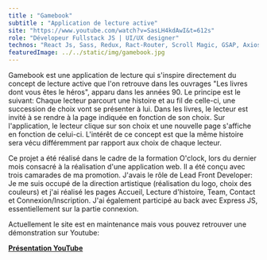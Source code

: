 ```yaml
---
title : "Gamebook"
subtitle : "Application de lecture active"
site: "https://www.youtube.com/watch?v=SasLH4kdAwI&t=612s"
role: "Dévelopeur Fullstack JS | UI/UX designer"
technos: "React Js, Sass, Redux, Ract-Router, Scroll Magic, GSAP, Axios, Express JS, phpMyAdmin"
featuredImage: ../../static/img/gamebook.jpg
---
```




Gamebook est une application de lecture qui s'inspire directement du concept de lecture active que l'on retrouve
dans les ouvrages "Les livres dont vous êtes le héros", apparu dans les années 90. Le principe est le suivant: Chaque lecteur
parcourt une histoire et au fil de celle-ci, une succession de choix vont se présenter à lui. Dans les livres, le lecteur est invité à se rendre à la page indiquée en fonction de son choix. Sur  l'application, le lecteur clique sur son choix et une nouvelle page s'affiche en fonction de celui-ci. L'intérêt de ce concept est que la même histoire sera vécu différemment par rapport aux choix de chaque lecteur.

Ce projet a été réalisé dans le cadre de la formation O'clock, lors du dernier mois consacré à la réalisation d'une application web. Il a été conçu avec trois camarades de ma promotion. J'avais le rôle 
de Lead Front Developer: Je me suis occupé de la direction artistique (réalisation du logo, choix des couleurs) et j'ai réalisé les pages Accueil, Lecture d'histoire, Team, Contact et Connexion/Inscription. 
J'ai également participé au back avec Express JS, essentiellement sur la partie connexion.

Actuellement le site est en maintenance mais vous pouvez retrouver une démonstration sur Youtube:

<a href="https://www.youtube.com/watch?v=SasLH4kdAwI&t=612s" target="_blank" class="project-youtube"><strong>Présentation YouTube</strong><a>




